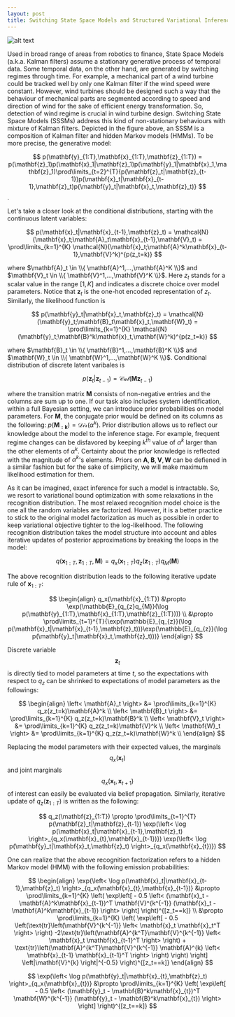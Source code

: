 ```yaml
---
layout: post
title: Switching State Space Models and Structured Variational Inference
---
```

![alt text](https://semihakbayrak.github.io/images/sssm.jpeg "SSSM")

Used in broad range of areas from robotics to finance, State Space Models (a.k.a. Kalman filters) assume a stationary generative process of temporal data. Some temporal data, on the other hand, are generated by switching regimes through time. For example, a mechanical part of a wind turbine could be tracked well by only one Kalman filter if the wind speed were constant. However, wind turbines should be designed such a way that the behaviour of mechanical parts are segmented according to speed and direction of wind for the sake of efficient energy transformation. So, detection of wind regime is crucial in wind turbine design. Switching State Space Models (SSSMs) address this kind of non-stationary behaviours with mixture of Kalman filters. Depicted in the figure above, an SSSM is a composition of Kalman filter and hidden Markov models (HMMs). To be more precise, the generative model: 

$$ 
p(\mathbf{y}_{1:T},\mathbf{x}_{1:T},\mathbf{z}_{1:T}) = p(\mathbf{z}_1)p(\mathbf{x}_1|\mathbf{z}_1)p(\mathbf{y}_1|\mathbf{x}_1,\mathbf{z}_1)\prod\limits_{t=2}^{T}{p(\mathbf{z}_t|\mathbf{z}_{t-1})p(\mathbf{x}_t|\mathbf{x}_{t-1},\mathbf{z}_t)p(\mathbf{y}_t|\mathbf{x}_t,\mathbf{z}_t)} 
$$.

Let's take a closer look at the conditional distributions, starting with the continuous latent variables:

$$
p(\mathbf{x}_t|\mathbf{x}_{t-1},\mathbf{z}_t) = \mathcal{N}(\mathbf{x}_t;\mathbf{A}_t\mathbf{x}_{t-1},\mathbf{V}_t) = \prod\limits_{k=1}^{K} \mathcal{N}(\mathbf{x}_t;\mathbf{A}^k\mathbf{x}_{t-1},\mathbf{V}^k)^{p(z_t=k)}
$$

where $\mathbf{A}_t \in \\{ \mathbf{A}^1,...,\mathbf{A}^K \\}$ and $\mathbf{V}_t \in \\{ \mathbf{V}^1,...,\mathbf{V}^K \\}$. Here $z_t$ stands for a scalar value in the range $[1,K]$ and indicates a discrete choice over model parameters. Notice that $\mathbf{z}_t$ is the one-hot encoded representation of $z_t$. Similarly, the likelihood function is

$$
p(\mathbf{y}_t|\mathbf{x}_t,\mathbf{z}_t) = \mathcal{N}(\mathbf{y}_t;\mathbf{B}_t\mathbf{x}_t,\mathbf{W}_t) = \prod\limits_{k=1}^{K} \mathcal{N}(\mathbf{y}_t;\mathbf{B}^k\mathbf{x}_t,\mathbf{W}^k)^{p(z_t=k)}
$$

where $\mathbf{B}_t \in \\{ \mathbf{B}^1,...,\mathbf{B}^K \\}$ and $\mathbf{W}_t \in \\{ \mathbf{W}^1,...,\mathbf{W}^K \\}$. Conditional distribution of discrete latent varibales is

$$
p(\mathbf{z}_t|\mathbf{z}_{t-1}) = \mathcal{Cat}(\mathbf{M}\mathbf{z}_{t-1})
$$

where the transition matrix $\mathbf{M}$ consists of non-negative entries and the columns are sum up to one. If our task also includes system identification, within a full Bayesian setting, we can introduce prior probabilities on model parameters. For $\mathbf{M}$, the conjugate prior would be defined on its columns as the following: $p(\mathbf{M_{:k}}) = \mathcal{Dir}(\alpha^{k})$. Prior distribution allows us to reflect our knowledge about the model to the inference stage. For example, frequent regime changes can be disfavored by keeping $k^{th}$ value of $\alpha^{k}$ larger than the other elements of $\alpha^{k}$. Certainty about the prior knowledge is reflected with the magnitude of $\alpha^{k}$'s elements. Priors on $\mathbf{A}, \mathbf{B}, \mathbf{V}, \mathbf{W}$ can be defiened in a similar fashion but for the sake of simplicity, we will make maximum likelihood estimation for them.

As it can be imagined, exact inference for such a model is intractable. So, we resort to variational bound optimization with some relaxations in the recognition distribution. The most relaxed recognition model choice is the one all the random variables are factorized. However, it is a better practice to stick to the original model factorization as much as possible in order to keep variational objective tighter to the log-likelihood. The following recognition distribution takes the model structure into account and ables iterative updates of posterior approximations by breaking the loops in the model:

$$
q(\mathbf{x}_{1:T},\mathbf{z}_{1:T},\mathbf{M}) = q_x(\mathbf{x}_{1:T})q_z(\mathbf{z}_{1:T})q_M(\mathbf{M})
$$

The above recognition distribution leads to the following iterative update rule of $\mathbf{x}_{1:T}$:

$$
\begin{align}
q_x(\mathbf{x}_{1:T}) &\propto \exp(\mathbb{E}_{q_{z}q_{M}}(\log p(\mathbf{y}_{1:T},\mathbf{x}_{1:T},\mathbf{z}_{1:T}))) \\ &\propto \prod\limits_{t=1}^{T}{\exp(\mathbb{E}_{q_{z}}(\log p(\mathbf{x}_t|\mathbf{x}_{t-1},\mathbf{z}_t)))\exp(\mathbb{E}_{q_{z}}(\log p(\mathbf{y}_t|\mathbf{x}_t,\mathbf{z}_t)))}
\end{align}
$$

Discrete variable $$\mathbf{z}_{t}$$ is directly tied to model parameters at time $t$, so the expectations with respect to $q_{z}$ can be shrinked to expectations of model parameters as the followings:

$$
\begin{align}
\left< \mathbf{A}_t \right> &= \prod\limits_{k=1}^{K} q_z(z_t=k)\mathbf{A}^k \\
\left< \mathbf{B}_t \right> &= \prod\limits_{k=1}^{K} q_z(z_t=k)\mathbf{B}^k \\
\left< \mathbf{V}_t \right> &= \prod\limits_{k=1}^{K} q_z(z_t=k)\mathbf{V}^k \\
\left< \mathbf{W}_t \right> &= \prod\limits_{k=1}^{K} q_z(z_t=k)\mathbf{W}^k \\
\end{align}
$$

Replacing the model parameters with their expected values, the marginals $$q_x(\mathbf{x}_{t})$$ and joint marginals $$q_x(\mathbf{x}_{t},\mathbf{x}_{t+1})$$ of interest can easily be evaluated via belief propagation. Similarly, iterative update of $q_z(\mathbf{z}_{1:T})$ is written as the following:

$$
q_z(\mathbf{z}_{1:T}) \propto \prod\limits_{t=1}^{T} p(\mathbf{z}_t|\mathbf{z}_{t-1}) \exp(\left< \log p(\mathbf{x}_t|\mathbf{x}_{t-1},\mathbf{z}_t) \right>_{q_x(\mathbf{x}_{t},\mathbf{x}_{t-1})}) \exp(\left< \log p(\mathbf{y}_t|\mathbf{x}_t,\mathbf{z}_t) \right>_{q_x(\mathbf{x}_{t})})
$$

One can realize that the above recognition factorization refers to a hidden Markov model (HMM) with the following emission probabilities:

$$
\begin{align}
\exp(\left< \log p(\mathbf{x}_t|\mathbf{x}_{t-1},\mathbf{z}_t) \right>_{q_x(\mathbf{x}_{t},\mathbf{x}_{t-1})} &\propto \prod\limits_{k=1}^{K} \left( \exp\left[ - 0.5 \left< (\mathbf{x}_t - \mathbf{A}^k\mathbf{x}_{t-1})^T \mathbf{V}^{k^{-1}} (\mathbf{x}_t - \mathbf{A}^k\mathbf{x}_{t-1}) \right> \right] \right)^{[z_t==k]}
\\
&\propto \prod\limits_{k=1}^{K} \left( \exp\left[ - 0.5 \left(\text{tr}\left(\mathbf{V}^{k^{-1}} \left< \mathbf{x}_t \mathbf{x}_t^T \right> \right) -2\text{tr}\left(\mathbf{A}^{k^T}\mathbf{V}^{k^{-1}} \left< \mathbf{x}_t \mathbf{x}_{t-1}^T \right> \right) + \text{tr}\left(\mathbf{A}^{k^T}\mathbf{V}^{k^{-1}}  \mathbf{A}^{k} \left< \mathbf{x}_{t-1} \mathbf{x}_{t-1}^T \right> \right)  \right) \right] \left|\mathbf{V}^{k} \right|^{-0.5}  \right)^{[z_t==k]}
\end{align}
$$

$$
\exp(\left< \log p(\mathbf{y}_t|\mathbf{x}_{t},\mathbf{z}_t) \right>_{q_x(\mathbf{x}_{t})} &\propto \prod\limits_{k=1}^{K} \left( \exp\left[ - 0.5 \left< (\mathbf{y}_t - \mathbf{B}^k\mathbf{x}_{t})^T \mathbf{W}^{k^{-1}} (\mathbf{y}_t - \mathbf{B}^k\mathbf{x}_{t}) \right> \right] \right)^{[z_t==k]}
$$
